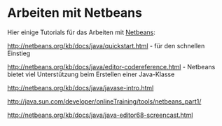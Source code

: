 # Arbeiten mit Netbeans #

Hier einige Tutorials für das Arbeiten mit [Netbeans](http://www.netbeans.org):

http://netbeans.org/kb/docs/java/quickstart.html - für den schnellen Einstieg

http://netbeans.org/kb/docs/java/editor-codereference.html - Netbeans bietet viel Unterstützung beim Erstellen einer Java-Klasse

http://netbeans.org/kb/docs/java/javase-intro.html

http://java.sun.com/developer/onlineTraining/tools/netbeans_part1/

http://netbeans.org/kb/docs/java/java-editor68-screencast.html